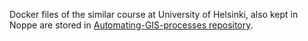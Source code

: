 Docker files of the similar course at University of Helsinki, also kept in Noppe are stored in [Automating-GIS-processes repository](https://github.com/Automating-GIS-processes/csc-notebook-dockerfile).
